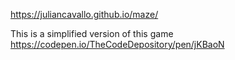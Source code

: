 https://juliancavallo.github.io/maze/

This is a simplified version of this game https://codepen.io/TheCodeDepository/pen/jKBaoN
